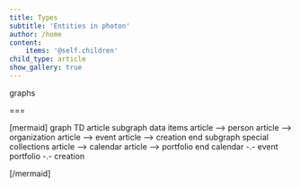 ```yaml
---
title: Types
subtitle: 'Entities in photon'
author: /home
content:
    items: '@self.children'
child_type: article
show_gallery: true
---
```


graphs

===



[mermaid]
graph TD
  article
  subgraph data items
    article --> person
    article --> organization
    article --> event
    article --> creation
  end
  subgraph special collections
    article --> calendar
    article --> portfolio
  end
  calendar -.- event
  portfolio -.- creation

[/mermaid]
